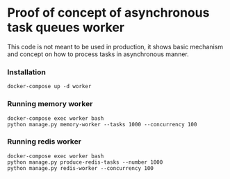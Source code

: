 # Proof of concept of asynchronous task queues worker

This code is not meant to be used in production,
it shows basic mechanism and concept on how to process tasks
in asynchronous manner.

### Installation
```
docker-compose up -d worker
```

### Running memory worker
```
docker-compose exec worker bash
python manage.py memory-worker --tasks 1000 --concurrency 100
```

### Running redis worker
```
docker-compose exec worker bash
python manage.py produce-redis-tasks --number 1000
python manage.py redis-worker --concurrency 100
```
